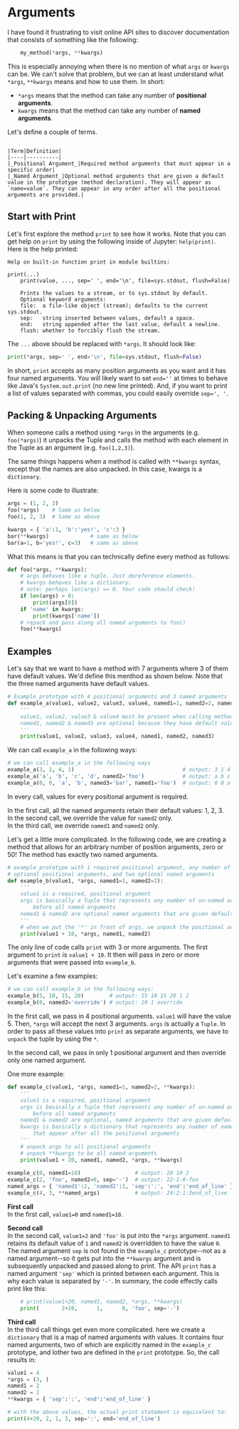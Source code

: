 # Arguments
I have found it frustrating to visit online API sites to discover documentation that consists of something like the following:  
```python
    my_method(*args, **kwargs)
```
This is especially annoying when there is no mention of what `args` or `kwargs` can be. We can't solve
that problem, but we can at least understand what `*args`, `**kwargs` means and how to use them.
In short:  
* `*args` means that the method can take any number of **positional arguments**.  
* `kwargs` means that the method can take any number of **named arguments**.  

Let's define a couple of terms.   
```{card} Important Terms

|Term|Definition|  
|----|----------|  
|_Positional Argument_|Required method arguments that must appear in a specific order|  
|_Named Argument_|Optional method arguments that are given a default value in the prototype (method declaration). They will appear as `name=value`. They can appear in any order after all the positional arguments are provided.|
```
## Start with Print
Let's first explore the method `print` to see how it works. Note that you can get help on `print` by
using the following inside of Jupyter: `help(print)`. Here is the help printed:
```
Help on built-in function print in module builtins:

print(...)
    print(value, ..., sep=' ', end='\n', file=sys.stdout, flush=False)
    
    Prints the values to a stream, or to sys.stdout by default.
    Optional keyword arguments:
    file:  a file-like object (stream); defaults to the current sys.stdout.
    sep:   string inserted between values, default a space.
    end:   string appended after the last value, default a newline.
    flush: whether to forcibly flush the stream.
```

The `...` above should be replaced with `*args`. It should look like:  
```python
print(*args, sep=' ', end='\n', file=sys.stdout, flush=False)
```
In short, `print` accepts as many position arguments as you want and it has four named arguments.
You will likely want to set `end=''` at times to behave like Java's `System.out.print` (no
new line printed). And, if you want to print a list of values separated with commas, you could easily
override `sep=', '`. 

## Packing & Unpacking Arguments
When someone calls a method using `*args` in the arguments (e.g. `foo(*args)`) it unpacks the Tuple
and calls the method with each element in the Tuple as an argument (e.g. `foo(1,2,3)`).  

The same things happens when a method is called with `**kwargs` syntax, except that the names are
also unpacked. In this case, kwargs is a `dictionary`.

Here is some code to illustrate:  
```python
args = (1, 2, 3)
foo(*args)    # Same as below
foo(1, 2, 3)  # Same as above

kwargs = { 'a':1, 'b':'yes!', 'c':3 }
bar(**kwargs)             # same as below
bar(a=1, b='yes!', c=3)   # same as above
```
What this means is that you can technically define every method as follows:  
```python
def foo(*args, **kwargs):
    # args behaves like a tuple. Just dereference elements.
    # kwargs behaves like a dictionary.
    # note: perhaps len(args) == 0. Your code should check!
    if len(args) > 0:
        print(args[0])
    if 'name' in kwargs:
        print(kwargs['name'])
    # repack and pass along all named arguments to foo()
    foo(**kwargs)
```
## Examples
Let's say that we want to have a method with 7 arguments where 3 of them have default values. 
We'd define this menthod as shown below. Note that the three named arguments have default values.

```python
# Example prototype with 4 positional arguments and 3 named arguments
def example_a(value1, value2, value3, value4, named1=1, named2=2, named3=3):
    '''
    value1, value2, value3 & value4 must be present when calling method()
    named1, named2 & named3 are optional because they have default values.
    '''
    print(value1, value2, value3, value4, named1, named2, named3)
```

We can call `example_a` in the following ways:
```python
# we can call example_a in the following ways
example_a(3, 1, 4, 1)                                  # output: 3 1 4 1 1 2 3
example_a('a', 'b', 'c', 'd', named2='foo')            # output: a b c d 1 foo 3
example_a(0, 0, 'a', 'b', named3='bar', named1='foo')  # output: 0 0 a b foo 2 bar
```
In every call, values for every positional argument is required.  

In the first call, all the named arguments retain their default values: 1, 2, 3.  
In the second call, we override the value for `named2` only.  
In the third call, we override `named1` and `named2` only.  

Let's get a little more complicated. In the following code, we are creating
a method that allows for an arbitrary number of position arguments, zero or 50!
The method has exactly two named arguments.  
```python
# example prototype with 1 required positional argument, any number of
# optional positional arguments, and two optional named arguments
def example_b(value1, *args, named1=1, named2=2):
    '''
    value1 is a required, positional argument
    args is basically a Tuple that represents any number of un-named argments that appear
        before all named arguments
    named1 & named2 are optional named arguments that are given default values
    '''
    # when we put the '*' in front of args, we unpack the positional arguments
    print(value1 + 10, *args, named1, named2)
```
The only line of code calls `print` with 3 or more arguments. The first argument
to `print` is `value1 + 10`. It then will pass in zero or more arguments that were
passed into `example_b`.  

Let's examine a few examples:
```python
# we can call example_b in the following ways:
example_b(5, 10, 15, 20)        # output: 15 10 15 20 1 2
example_b(0, named2='override') # output: 10 1 override
```
In the first call, we pass in 4 positional arguments. `value1` will have the value 5.
Then, `*args` will accept the next 3 arguments. `args` is actually a `Tuple`. In order
to pass all these values into `print` as separate arguments, we have to `unpack` the tuple
by using the `*`.  

In the second call, we pass in only 1 positional argument and then override only one
named argument.  

One more example:
```python
def example_c(value1, *args, named1=1, named2=2, **kwargs):
    '''
    value1 is a required, positional argument
    args is basically a Tuple that represents any number of un-named argments that appear
        before all named arguments
    named1 & named2 are optional, named arguments that are given default values
    kwargs is basically a dictionary that represents any number of named argument
        that appear after all the positional arguments
    '''
    # unpack args to all positional arguments
    # unpack **kwargs to be all named arguments
    print(value1 + 20, named1, named2, *args, **kwargs)
    
example_c(0, named1=10)                 # output: 20 10 2
example_c(2, 'foo', named2=0, sep='-')  # output: 22-1-0-foo
named_args = { 'named1':2, 'named2':1, 'sep':':', 'end':'end_of_line' }
example_c(4, 3, **named_args)           # output: 24:2:1:3end_of_line
```
**First call**  
In the first call, `value1=0` and `named1=10`.   

**Second call**  
In the second call, `value1=2` and `'foo'` is put into the `*args` argument. `named1` retains its default
value of `1` and `named2` is overridden to have the value `0`. The named argument `sep` is not found in 
the `example_c` prototype--not as a named argument--so it gets put into the `**kwargs` argument and is subsequently unpacked and passed along to print. The API
`print` has a named argument `'sep'` which is printed between each argument. This is why each value is
separated by `'-'`.  In summary, the code effectly calls print like this:  
```python
    # print(value1+20, named1, named2, *args, **kwargs)
    print(       2+20,      1,      0, 'foo', sep='-')
```

**Third call**  
In the third call things get even more complicated. here we create a `dictionary` that is a map of
named arguments with values. It contains four named arguments, two of which are explicitly named
in the `example_c` prototype, and lother two are defined in the `print` prototype. So, the call results in:  
```python
value1 = 4
*args = (3, )
named1 = 2
named2 = 1
**kwargs = { 'sep':':', 'end':'end_of_line' }

# with the above values, the actual print statement is equivalent to:
print(4+20, 2, 1, 3, sep=':', end='end_of_line')
```
